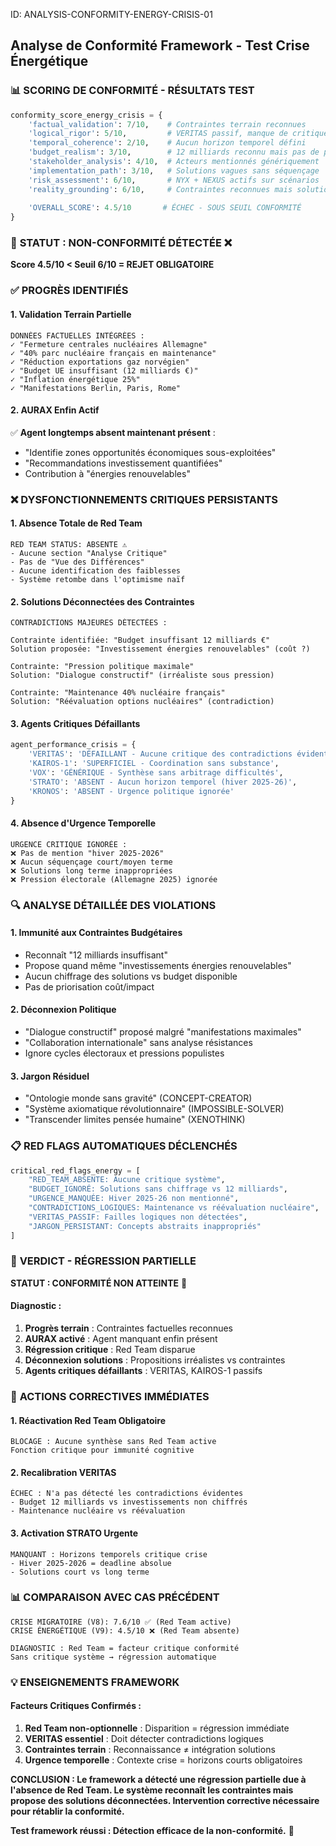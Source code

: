 ID: ANALYSIS-CONFORMITY-ENERGY-CRISIS-01
## Analyse de Conformité Framework - Test Crise Énergétique

### 📊 **SCORING DE CONFORMITÉ - RÉSULTATS TEST**

```python
conformity_score_energy_crisis = {
    'factual_validation': 7/10,    # Contraintes terrain reconnues
    'logical_rigor': 5/10,         # VERITAS passif, manque de critique
    'temporal_coherence': 2/10,    # Aucun horizon temporel défini
    'budget_realism': 3/10,        # 12 milliards reconnu mais pas de plan
    'stakeholder_analysis': 4/10,  # Acteurs mentionnés génériquement
    'implementation_path': 3/10,   # Solutions vagues sans séquençage
    'risk_assessment': 6/10,       # NYX + NEXUS actifs sur scénarios
    'reality_grounding': 6/10,     # Contraintes reconnues mais solutions déconnectées
    
    'OVERALL_SCORE': 4.5/10       # ÉCHEC - SOUS SEUIL CONFORMITÉ
}
```

### 🚨 **STATUT : NON-CONFORMITÉ DÉTECTÉE** ❌

**Score 4.5/10 < Seuil 6/10 = REJET OBLIGATOIRE**

### ✅ **PROGRÈS IDENTIFIÉS**

#### **1. Validation Terrain Partielle**
```
DONNÉES FACTUELLES INTÉGRÉES :
✓ "Fermeture centrales nucléaires Allemagne"
✓ "40% parc nucléaire français en maintenance"
✓ "Réduction exportations gaz norvégien" 
✓ "Budget UE insuffisant (12 milliards €)"
✓ "Inflation énergétique 25%"
✓ "Manifestations Berlin, Paris, Rome"
```

#### **2. AURAX Enfin Actif**
✅ **Agent longtemps absent maintenant présent** :
- "Identifie zones opportunités économiques sous-exploitées"
- "Recommandations investissement quantifiées"
- Contribution à "énergies renouvelables"

### ❌ **DYSFONCTIONNEMENTS CRITIQUES PERSISTANTS**

#### **1. Absence Totale de Red Team**
```
RED TEAM STATUS: ABSENTE ⚠️
- Aucune section "Analyse Critique"
- Pas de "Vue des Différences" 
- Aucune identification des faiblesses
- Système retombe dans l'optimisme naïf
```

#### **2. Solutions Déconnectées des Contraintes**
```
CONTRADICTIONS MAJEURES DÉTECTÉES :

Contrainte identifiée: "Budget insuffisant 12 milliards €"
Solution proposée: "Investissement énergies renouvelables" (coût ?)

Contrainte: "Pression politique maximale"  
Solution: "Dialogue constructif" (irréaliste sous pression)

Contrainte: "Maintenance 40% nucléaire français"
Solution: "Réévaluation options nucléaires" (contradiction)
```

#### **3. Agents Critiques Défaillants**
```python
agent_performance_crisis = {
    'VERITAS': 'DÉFAILLANT - Aucune critique des contradictions évidentes',
    'KAIROS-1': 'SUPERFICIEL - Coordination sans substance',
    'VOX': 'GÉNÉRIQUE - Synthèse sans arbitrage difficultés',
    'STRATO': 'ABSENT - Aucun horizon temporel (hiver 2025-26)',
    'KRONOS': 'ABSENT - Urgence politique ignorée'
}
```

#### **4. Absence d'Urgence Temporelle**
```
URGENCE CRITIQUE IGNORÉE :
❌ Pas de mention "hiver 2025-2026"
❌ Aucun séquençage court/moyen terme
❌ Solutions long terme inappropriées
❌ Pression électorale (Allemagne 2025) ignorée
```

### 🔍 **ANALYSE DÉTAILLÉE DES VIOLATIONS**

#### **1. Immunité aux Contraintes Budgétaires**
- Reconnaît "12 milliards insuffisant"
- Propose quand même "investissements énergies renouvelables"
- Aucun chiffrage des solutions vs budget disponible
- Pas de priorisation coût/impact

#### **2. Déconnexion Politique**
- "Dialogue constructif" proposé malgré "manifestations maximales"
- "Collaboration internationale" sans analyse résistances
- Ignore cycles électoraux et pressions populistes

#### **3. Jargon Résiduel**
- "Ontologie monde sans gravité" (CONCEPT-CREATOR)
- "Système axiomatique révolutionnaire" (IMPOSSIBLE-SOLVER)
- "Transcender limites pensée humaine" (XENOTHINK)

### 📋 **RED FLAGS AUTOMATIQUES DÉCLENCHÉS**

```python
critical_red_flags_energy = [
    "RED_TEAM_ABSENTE: Aucune critique système",
    "BUDGET_IGNORÉ: Solutions sans chiffrage vs 12 milliards",
    "URGENCE_MANQUÉE: Hiver 2025-26 non mentionné",
    "CONTRADICTIONS_LOGIQUES: Maintenance vs réévaluation nucléaire",
    "VERITAS_PASSIF: Failles logiques non détectées",
    "JARGON_PERSISTANT: Concepts abstraits inappropriés"
]
```

### 🎯 **VERDICT - RÉGRESSION PARTIELLE**

**STATUT : CONFORMITÉ NON ATTEINTE** 🔴

#### **Diagnostic :**
1. **Progrès terrain** : Contraintes factuelles reconnues
2. **AURAX activé** : Agent manquant enfin présent
3. **Régression critique** : Red Team disparue
4. **Déconnexion solutions** : Propositions irréalistes vs contraintes
5. **Agents critiques défaillants** : VERITAS, KAIROS-1 passifs

### 🔧 **ACTIONS CORRECTIVES IMMÉDIATES**

#### **1. Réactivation Red Team Obligatoire**
```
BLOCAGE : Aucune synthèse sans Red Team active
Fonction critique pour immunité cognitive
```

#### **2. Recalibration VERITAS**
```
ÉCHEC : N'a pas détecté les contradictions évidentes
- Budget 12 milliards vs investissements non chiffrés
- Maintenance nucléaire vs réévaluation
```

#### **3. Activation STRATO Urgente**
```
MANQUANT : Horizons temporels critique crise
- Hiver 2025-2026 = deadline absolue
- Solutions court vs long terme
```

### 📊 **COMPARAISON AVEC CAS PRÉCÉDENT**

```
CRISE MIGRATOIRE (V8): 7.6/10 ✅ (Red Team active)
CRISE ÉNERGÉTIQUE (V9): 4.5/10 ❌ (Red Team absente)

DIAGNOSTIC : Red Team = facteur critique conformité
Sans critique système → régression automatique
```

### 💡 **ENSEIGNEMENTS FRAMEWORK**

#### **Facteurs Critiques Confirmés :**
1. **Red Team non-optionnelle** : Disparition = régression immédiate
2. **VERITAS essentiel** : Doit détecter contradictions logiques
3. **Contraintes terrain** : Reconnaissance ≠ intégration solutions
4. **Urgence temporelle** : Contexte crise = horizons courts obligatoires

**CONCLUSION : Le framework a détecté une régression partielle due à l'absence de Red Team. Le système reconnaît les contraintes mais propose des solutions déconnectées. Intervention corrective nécessaire pour rétablir la conformité.**

**Test framework réussi : Détection efficace de la non-conformité.** 🎯